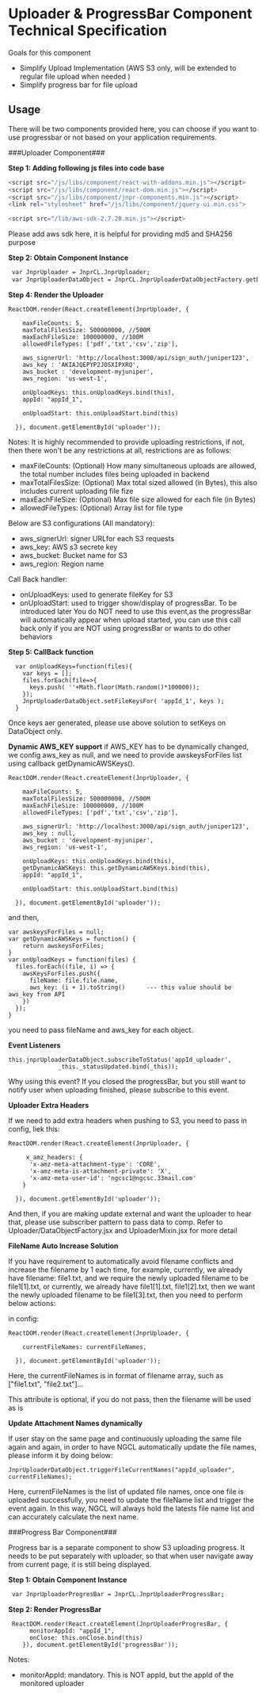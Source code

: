 # Uploader & ProgressBar Component Technical Specification
Goals for this component

- Simplify Upload Implementation (AWS S3 only, will be extended to regular file upload when needed )
- Simplify progress bar for file upload


## Usage

There will be two components provided here, you can choose if you want to use progressbar or not based on your application requirements.

###Uploader Component###


**Step 1: Adding following js files into code base**
```sh
<script src="/js/libs/component/react-with-addons.min.js"></script>
<script src="/js/libs/component/react-dom.min.js"></script>
<script src="/js/libs/component/jnpr-components.min.js"></script>
<link rel="stylesheet" href="/js/libs/component/jquery-ui.min.css">

<script src="/lib/aws-sdk-2.7.20.min.js"></script>

```
Please add aws sdk here, it is helpful for providing md5 and SHA256 purpose

**Step 2: Obtain Component Instance**
```sh
 var JnprUploader = JnprCL.JnprUploader;
 var JnprUploaderDataObject = JnprCL.JnprUploaderDataObjectFactory.getDataObject();
 ```

**Step 4: Render the Uploader**

```
ReactDOM.render(React.createElement(JnprUploader, {

    maxFileCounts: 5,
    maxTotalFilesSize: 500000000, //500M
    maxEachFileSize: 100000000, //100M
    allowedFileTypes: ['pdf','txt','csv','zip'],

    aws_signerUrl: 'http://localhost:3000/api/sign_auth/juniper123',
    aws_key : 'AKIAJQEPYP2JOSXIPXRQ',
    aws_bucket : 'development-myjuniper',
    aws_region: 'us-west-1',

    onUploadKeys: this.onUploadKeys.bind(this),
    appId: "appId_1",

    onUploadStart: this.onUploadStart.bind(this)

  }), document.getElementById('uploader'));

```

Notes: It is highly recommended to provide uploading restrictions, if not, then there won't be any restrictions at all, restrictions are as follows:

- maxFileCounts: (Optional) How many simultaneous uploads are allowed, the total number includes files being uploaded in backend
- maxTotalFilesSize: (Optional) Max total sized allowed (in Bytes), this also includes current uploading file fize
- maxEachFileSize: (Optional) Max file size allowed for each file (in Bytes)
- allowedFileTypes: (Optional) Array list for file type

Below are S3 configurations (All mandatory):
- aws_signerUrl: signer URLfor each S3 requests
- aws_key: AWS s3 secrete key
- aws_bucket: Bucket name for S3
- aws_region: Region name

Call Back handler:
- onUploadKeys: used to generate fileKey for S3
- onUploadStart: used to trigger show/display of progressBar. To be introduced later
You do NOT need to use this event,as the progressBar will automatically appear when upload started, you can use this call back only if you are NOT using progressBar or wants to do other behaviors


**Step 5: CallBack function**

```
  var onUploadKeys=function(files){
    var keys = [];
    files.forEach(file=>{
      keys.push( ''+Math.floor(Math.random()*100000));
    });
    JnprUploaderDataObject.setFileKeysFor( 'appId_1', keys );
  }

```
Once keys aer generated, please use above solution to setKeys on DataObject only.

**Dynamic AWS_KEY support**
if AWS_KEY has to be dynamically changed, we config aws_key as null, and we need to provide awskeysForFiles list using callback getDynamicAWSKeys().
```
ReactDOM.render(React.createElement(JnprUploader, {

    maxFileCounts: 5,
    maxTotalFilesSize: 500000000, //500M
    maxEachFileSize: 100000000, //100M
    allowedFileTypes: ['pdf','txt','csv','zip'],

    aws_signerUrl: 'http://localhost:3000/api/sign_auth/juniper123',
    aws_key : null,
    aws_bucket : 'development-myjuniper',
    aws_region: 'us-west-1',

    onUploadKeys: this.onUploadKeys.bind(this),
    getDynamicAWSKeys: this.getDynamicAWSKeys.bind(this),
    appId: "appId_1",

    onUploadStart: this.onUploadStart.bind(this)

  }), document.getElementById('uploader'));

```
and then,
```
var awskeysForFiles = null;
var getDynamicAWSKeys = function() {
    return awskeysForFiles;
}
var onUploadKeys = function(files) {
  files.forEach((file, i) => {
    awsKeysForFiles.push({
      fileName: file.file.name,
      aws_key: (i + 1).toString()      --- this value should be aws_key from API
    })
  });
}
```
you need to pass fileName and aws_key for each object.

**Event Listeners**

```
this.jnprUploaderDataObject.subscribeToStatus('appId_uploader',
              _this._statusUpdated.bind(_this));
```

Why using this event? If you closed the progressBar, but you still want to notify user when uploading finished, please subscribe to this event.


**Uploader Extra Headers**

If we need to add extra headers when pushing to S3, you need to pass in config, liek this:

```
ReactDOM.render(React.createElement(JnprUploader, {

     x_amz_headers: {
      'x-amz-meta-attachment-type': 'CORE',
      'x-amz-meta-is-attachment-private': 'X',
      'x-amz-meta-user-id': 'ngcsc1@ngcsc.33mail.com'
    }

  }), document.getElementById('uploader'));

```

And then, if you are making update external and want the uploader to hear that, please use subscriber pattern to pass data to comp. Refer to Uploader/DataObjectFactory.jsx and UploaderMixin.jsx for more detail

**FileName Auto Increase Solution**

If you have requirement to automatically avoid filename conflicts and increase the filename by 1 each time, for example, currently, we already have filename: file1.txt, and we require the newly uploaded filename to be file1[1].txt, or currently, we already have file1[1].txt, file1[2].txt, then we want the newly uploaded filename to be file1[3].txt, then you need to perform below actions:

in config:


```
ReactDOM.render(React.createElement(JnprUploader, {

    currentFileNames: currentFileNames,

  }), document.getElementById('uploader'));

```

Here, the currentFileNames is in format of filename array, such as ["file1.txt", "file2.txt"]...

This attribute is optional, if you do not pass, then the filename will be used as is

**Update Attachment Names dynamically**

If user stay on the same page and continuously uploading the same file again and again, in order to have NGCL automatically update the file names, please inform it by doing below:

```
JnprUploaderDataObject.triggerFileCurrentNames("appId_uploader", currentFileNames);
```
Here, currentFileNames is the list of updated file names, once one file is uploaded successfully, you need to update the fileName list and trigger the event again. In this way, NGCL will always hold the latests file name list and can accurately calculate the next name.

###Progress Bar Component###

Progress bar is a separate component to show S3 uploading progress. It needs to be put separately with uploader, so that when user navigate away from current page, it is still being displayed.

**Step 1: Obtain Component Instance**

```sh
 var JnprUploaderProgresBar = JnprCL.JnprUploaderProgressBar;
```

**Step 2: Render ProgressBar**

```
 ReactDOM.render(React.createElement(JnprUploaderProgresBar, {
      monitorAppId: "appId_1",
      onClose: this.onClose.bind(this)
    }), document.getElementById('progressBar'));
```

Notes:

- monitorAppId: mandatory. This is NOT appId, but the appId of the monitored uploader
